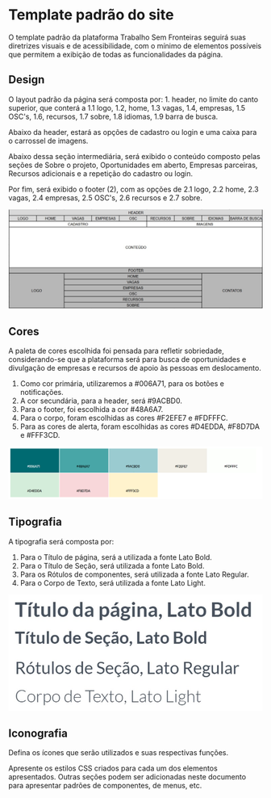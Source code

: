 # Template padrão do site

O template padrão da plataforma Trabalho Sem Fronteiras seguirá suas diretrizes visuais e de acessibilidade, com o mínimo de elementos possíveis que permitem a exibição de todas as funcionalidades da página. 

## Design

O layout padrão da página será composta por: 1. header, no limite do canto superior, que conterá a 1.1 logo, 1.2, home, 1.3 vagas, 1.4, empresas, 1.5 OSC's, 1.6, recursos, 1.7 sobre, 1.8 idiomas, 1.9 barra de busca. 

Abaixo da header, estará as opções de cadastro ou login e uma caixa para o carrossel de imagens. 

Abaixo dessa seção intermediária, será exibido o conteúdo composto pelas seções de Sobre o projeto, Oportunidades em aberto, Empresas parceiras, Recursos adicionais e a repetição do cadastro ou login. 

Por fim, será exibido o footer (2), com as opções de 2.1 logo, 2.2 home, 2.3 vagas, 2.4 empresas, 2.5 OSC's, 2.6 recursos e 2.7 sobre. 

![Exemplo design](img/design.png)

## Cores

A paleta de cores escolhida foi pensada para refletir sobriedade, considerando-se que a plataforma será para busca de oportunidades e divulgação de empresas e recursos de apoio às pessoas em deslocamento. 

1. Como cor primária, utilizaremos a #006A71, para os botões e notificações. 
2. A cor secundária, para a header, será #9ACBD0. 
3. Para o footer, foi escolhida a cor #48A6A7. 
4. Para o corpo, foram escolhidas as cores #F2EFE7 e #FDFFFC. 
5. Para as cores de alerta, foram escolhidas as cores #D4EDDA, #F8D7DA e #FFF3CD. 

![Exemplo de cores](img/cores.png)

## Tipografia

A tipografia será composta por: 

1. Para o Título de página, será a utilizada a fonte Lato Bold. 
2. Para o Título de Seção, será utilizada a fonte Lato Bold. 
3. Para os Rótulos de componentes, será utilizada a fonte Lato Regular.
4. Para o Corpo de Texto, será utilizada a fonte Lato Light.

![Exemplo de tipografia](img/tipografia.png)

## Iconografia

Defina os ícones que serão utilizados e suas respectivas funções.

Apresente os estilos CSS criados para cada um dos elementos apresentados.
Outras seções podem ser adicionadas neste documento para apresentar padrões de componentes, de menus, etc.

